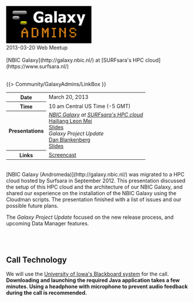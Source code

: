 <div class='center'><a href='/src/community/galaxy-admins/index.md'><img src="/src/images/logos/GalaxyAdmins.png" alt="GalaxyAdmins" /></a> 
<div class='title'>2013-03-20 Web Meetup<br /><br />[NBIC Galaxy](http://galaxy.nbic.nl/) at [SURFsara's HPC cloud](https://www.surfsara.nl/)
</div></div>

<br />

{{> Community/GalaxyAdmins/LinkBox }}

<table>
  <tr>
    <th> Date </th>
    <td> March 20, 2013 </td>
  </tr>
  <tr>
    <th> Time </th>
    <td> 10 am Central US Time (-5 GMT) </td>
  </tr>
  <tr>
    <th> Presentations </th>
    <td> <em><a href='http://galaxy.nbic.nl/'>NBIC Galaxy</a> at <a href='https://www.surfsara.nl/'>SURFsara's HPC cloud</a></em><div class='indent'><a href="mailto:hailiang DOT mei AT nbic DOT nl">Hailiang Leon Mei</a><br /><a href='https://depot.galaxyproject.org/hub/attachments/20130320Andromeda.pdf'>Slides</a></div><em>Galaxy Project Update</em><div class='indent'><a href='/src/people/dan/index.md'>Dan Blankenberg</a><br /><a href='https://depot.galaxyproject.org/hub/attachments/20130320GalaxyUpdate.pdf'>Slides</a></div> </td>
  </tr>
  <tr>
    <th> Links </th>
    <td> <a href='https://globalcampus.uiowa.edu/play_recording.html?recordingId=1262344508128_1363788090133'>Screencast</a> </td>
  </tr>
</table>


<br />
[NBIC Galaxy (Andromeda)](http://galaxy.nbic.nl/) was migrated to a HPC cloud hosted by Surfsara in September 2012. This presentation discussed the setup of this HPC cloud and the architecture of our NBIC Galaxy, and shared our experience on the installation of the NBIC Galaxy using the Cloudman scripts. The presentation finished with a list of issues and our possible future plans.

The *Galaxy Project Update* focused on the new release process, and upcoming Data Manager features.

<br /><br />

## Call Technology

We will use the [University of Iowa's Blackboard system](/src/community/galaxy-admins/meetups/2013-03-20/WebinarTech/index.md) for the call. **Downloading and launching the required Java application takes a few minutes. Using a headphone with microphone to prevent audio feedback during the call is recommended.**

<br />
